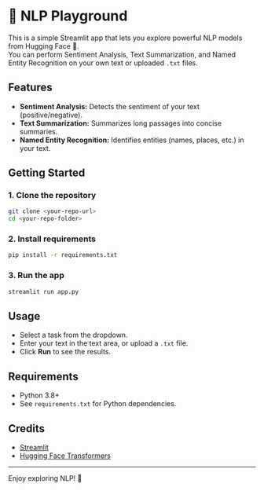 # 🧠 NLP Playground

This is a simple Streamlit app that lets you explore powerful NLP models from Hugging Face 🤗.  
You can perform Sentiment Analysis, Text Summarization, and Named Entity Recognition on your own text or uploaded `.txt` files.

## Features

- **Sentiment Analysis:** Detects the sentiment of your text (positive/negative).
- **Text Summarization:** Summarizes long passages into concise summaries.
- **Named Entity Recognition:** Identifies entities (names, places, etc.) in your text.

## Getting Started

### 1. Clone the repository

```sh
git clone <your-repo-url>
cd <your-repo-folder>
```

### 2. Install requirements

```sh
pip install -r requirements.txt
```

### 3. Run the app

```sh
streamlit run app.py
```

## Usage

- Select a task from the dropdown.
- Enter your text in the text area, or upload a `.txt` file.
- Click **Run** to see the results.

## Requirements

- Python 3.8+
- See `requirements.txt` for Python dependencies.

## Credits

- [Streamlit](https://streamlit.io/)
- [Hugging Face Transformers](https://huggingface.co/transformers/)

---

Enjoy exploring NLP! 🚀